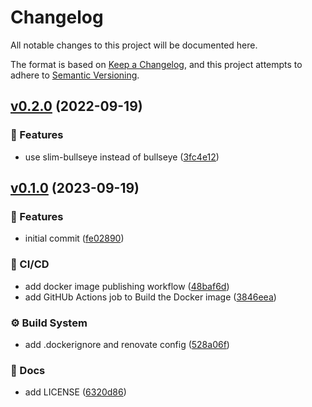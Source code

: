 # Changelog

All notable changes to this project will be documented here.

The format is based on [Keep a Changelog](https://keepachangelog.com/en/1.0.0/), and this project attempts to adhere to [Semantic Versioning](https://semver.org/spec/v2.0.0.html).

## [v0.2.0](https://github.com/engineervix/docker-python-latex/compare/v0.1.0...v0.2.0) (2022-09-19)

### 🚀 Features

* use slim-bullseye instead of bullseye ([3fc4e12](https://github.com/engineervix/docker-python-latex/commit/3fc4e12086bddfd101a1775369d4f3064df24903))

## [v0.1.0](https://github.com/engineervix/docker-python-latex/compare/v0.0.0...v0.1.0) (2023-09-19)

### 🚀 Features

* initial commit ([fe02890](https://github.com/engineervix/docker-python-latex/commit/fe02890074be2d398937d4c989ba13ecca3f8a48))

### 👷 CI/CD

* add docker image publishing workflow ([48baf6d](https://github.com/engineervix/docker-python-latex/commit/48baf6dde2379ef49ac10a8aeec557942266e29c))
* add GitHUb Actions job to Build the Docker image ([3846eea](https://github.com/engineervix/docker-python-latex/commit/3846eeada5aef77cf01c3ef2d4df7daa8f89ffb6))

### ⚙️ Build System

* add .dockerignore and renovate config ([528a06f](https://github.com/engineervix/docker-python-latex/commit/528a06f1daf5b1cd31c65f0cbf2e57de528e8bcb))

### 📝 Docs

* add LICENSE ([6320d86](https://github.com/engineervix/docker-python-latex/commit/6320d869b8baaf9445333cc020e7a77e76d26667))
